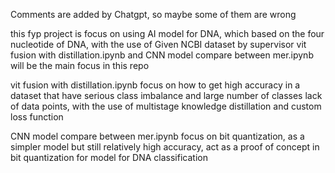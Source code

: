 Comments are added by Chatgpt, so maybe some of them are wrong


this fyp project is focus on using AI model for DNA, which based on the four nucleotide of DNA, with the use of Given NCBI dataset by supervisor
vit fusion with distillation.ipynb and CNN model compare between mer.ipynb will be the main focus in this repo

vit fusion with distillation.ipynb focus on how to get high accuracy in a dataset that have serious class imbalance and large number of classes lack of data points, with the use of multistage knowledge distillation and custom loss function


CNN model compare between mer.ipynb focus on bit quantization, as a simpler model but still relatively high accuracy, act as a proof of concept in bit quantization for model for DNA classification





 
